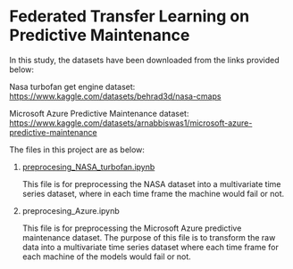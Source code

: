 # Federated Transfer Learning on Predictive Maintenance

In this study, the datasets have been downloaded from the links provided below:

Nasa turbofan get engine dataset: https://www.kaggle.com/datasets/behrad3d/nasa-cmaps

Microsoft Azure Predictive Maintenance dataset: https://www.kaggle.com/datasets/arnabbiswas1/microsoft-azure-predictive-maintenance

The files in this project are as below:

1. <u>preprocesing_NASA_turbofan.ipynb </u>

   This file is for preprocessing the NASA dataset into a multivariate time series dataset, where in each time frame the machine would fail or not.

2. preprocesing_Azure.ipynb

     This file is for preprocessing the Microsoft Azure predictive maintenance dataset. The purpose of this file is to transform the raw data into a multivariate time series dataset where each time frame for each machine of the models would fail or not.

   
